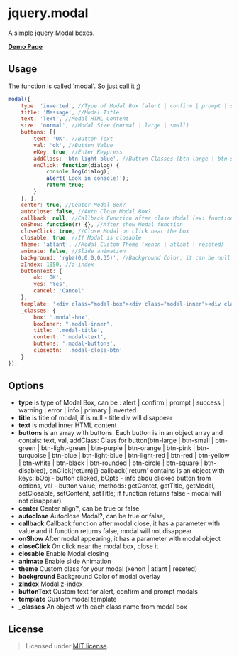 jquery.modal
============

A simple jquery Modal boxes.

__<a href="http://creativedream.net/plugins/jquery.modal/" target="_blank">Demo Page</a>__

Usage
-------
The function is called 'modal'. So just call it ;)
~~~ javascript
modal({
	type: 'inverted', //Type of Modal Box (alert | confirm | prompt | success | warning | error | info | inverted | primary)
	title: 'Message', //Modal Title
	text: 'Text', //Modal HTML Content
	size: 'normal', //Modal Size (normal | large | small)
	buttons: [{
		text: 'OK', //Button Text
		val: 'ok', //Button Value
		eKey: true, //Enter Keypress
		addClass: 'btn-light-blue', //Button Classes (btn-large | btn-small | btn-green | btn-light-green | btn-purple | btn-orange | btn-pink | btn-turquoise | btn-blue | btn-light-blue | btn-light-red | btn-red | btn-yellow | btn-white | btn-black | btn-rounded | btn-circle | btn-square | btn-disabled)
		onClick: function(dialog) {
			console.log(dialog);
			alert('Look in console!');
			return true;
		}
	}, ],
	center: true, //Center Modal Box?
	autoclose: false, //Auto Close Modal Box?
	callback: null, //Callback Function after close Modal (ex: function(result){alert(result);})
	onShow: function(r) {}, //After show Modal function
	closeClick: true, //Close Modal on click near the box
	closable: true, //If Modal is closable
	theme: 'atlant', //Modal Custom Theme (xenon | atlant | reseted)
	animate: false, //Slide animation
	background: 'rgba(0,0,0,0.35)', //Background Color, it can be null
	zIndex: 1050, //z-index
	buttonText: {
		ok: 'OK',
		yes: 'Yes',
		cancel: 'Cancel'
	},
	template: '<div class="modal-box"><div class="modal-inner"><div class="modal-title"><a class="modal-close-btn"></a></div><div class="modal-text"></div><div class="modal-buttons"></div></div></div>',
	_classes: {
		box: '.modal-box',
		boxInner: ".modal-inner",
		title: '.modal-title',
		content: '.modal-text',
		buttons: '.modal-buttons',
		closebtn: '.modal-close-btn'
	}
});
~~~~

Options
-------
* __type__ is type of Modal Box, can be : alert | confirm | prompt | success | warning | error | info | primary | inverted.
* __title__ is title of modal, if is null - title div will disappear
* __text__ is modal inner HTML content
* __buttons__ is an array with buttons. Each button is in an object array and contais: 
        text, 
	val, 
	addClass: Class for button(btn-large | btn-small | btn-green | btn-light-green | btn-purple | btn-orange | btn-pink | btn-turquoise | btn-blue | btn-light-blue | btn-light-red | btn-red | btn-yellow | btn-white | btn-black | btn-rounded | btn-circle | btn-square | btn-disabled), 
	onClick(return){} callback('return' contains is an object with keys: bObj - button clicked, bOpts - info abou clicked button from options, val - button value; methods: getContet, getTitle, getModal, setClosable, setContent, setTitle; if function returns false - modal will not disappear)
* __center__ Center align?, can be true or false
* __autoclose__ Autoclose Modal?, can be true or false,
* __callback__ Callback function after modal close, it has a parameter with value and if function returns false, modal will not disappear
* __onShow__ After modal appearing, it has a parameter with modal object
* __closeClick__ On click near the modal box, close it
* __closable__ Enable Modal closing
* __animate__ Enable slide Animation
* __theme__ Custom class for your modal (xenon | atlant | reseted)
* __background__ Background Color of modal overlay
* __zIndex__ Modal z-index
* __buttonText__ Custom text for alert, confirm and prompt modals
* __template__ Custom modal template
* <b>_classes</b> An object with each class name from modal box

License
-------
> Licensed under <a href="http://opensource.org/licenses/MIT">MIT license</a>.

